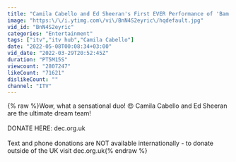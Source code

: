 ```yaml
---
title: "Camila Cabello and Ed Sheeran's First EVER Performance of 'Bam Bam' Together | ITV"
image: "https:\/\/i.ytimg.com\/vi\/BnN4S2eyric\/hqdefault.jpg"
vid_id: "BnN4S2eyric"
categories: "Entertainment"
tags: ["itv","itv hub","Camila Cabello"]
date: "2022-05-08T00:08:34+03:00"
vid_date: "2022-03-29T20:52:45Z"
duration: "PT5M15S"
viewcount: "2807247"
likeCount: "71621"
dislikeCount: ""
channel: "ITV"
---
```

{% raw %}Wow, what a sensational duo! 😍 Camila Cabello and Ed Sheeran are the ultimate dream team! <br /><br />DONATE HERE: dec.org.uk<br /><br />Text and phone donations are NOT available internationally - to donate outside of the UK visit dec.org.uk{% endraw %}

